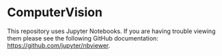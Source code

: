 # ComputerVision

This repository uses Jupyter Notebooks.  If you are having trouble viewing them please see the following GitHub documentation:  https://github.com/jupyter/nbviewer.
